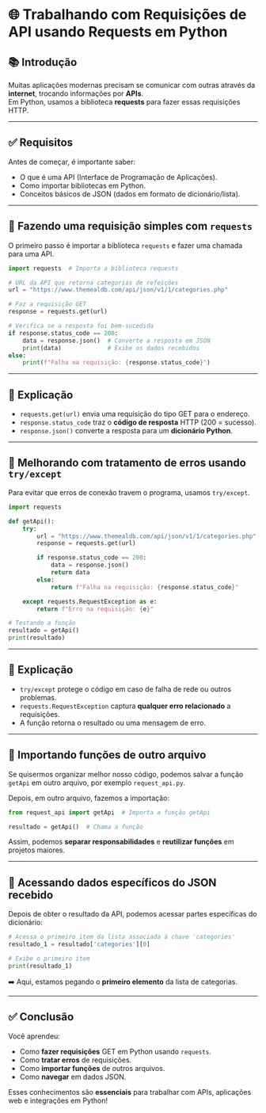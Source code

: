 
# 🌐 Trabalhando com Requisições de API usando Requests em Python

## 📚 Introdução

Muitas aplicações modernas precisam se comunicar com outras através da **internet**, trocando informações por **APIs**.  
Em Python, usamos a biblioteca **requests** para fazer essas requisições HTTP.

---

## ✅ Requisitos

Antes de começar, é importante saber:

- O que é uma API (Interface de Programação de Aplicações).
- Como importar bibliotecas em Python.
- Conceitos básicos de JSON (dados em formato de dicionário/lista).

---

## 🔹 Fazendo uma requisição simples com `requests`

O primeiro passo é importar a biblioteca `requests` e fazer uma chamada para uma API.

```python
import requests  # Importa a biblioteca requests

# URL da API que retorna categorias de refeições
url = "https://www.themealdb.com/api/json/v1/1/categories.php"

# Faz a requisição GET
response = requests.get(url)

# Verifica se a resposta foi bem-sucedida
if response.status_code == 200:
    data = response.json()  # Converte a resposta em JSON
    print(data)             # Exibe os dados recebidos
else:
    print(f"Falha na requisição: {response.status_code}")
```

---

## 🧠 Explicação

- `requests.get(url)` envia uma requisição do tipo GET para o endereço.
- `response.status_code` traz o **código de resposta** HTTP (200 = sucesso).
- `response.json()` converte a resposta para um **dicionário Python**.

---

## 🔹 Melhorando com tratamento de erros usando `try/except`

Para evitar que erros de conexão travem o programa, usamos `try/except`.

```python
import requests

def getApi():
    try:
        url = "https://www.themealdb.com/api/json/v1/1/categories.php"
        response = requests.get(url)

        if response.status_code == 200:
            data = response.json()
            return data
        else:
            return f"Falha na requisição: {response.status_code}"

    except requests.RequestException as e:
        return f"Erro na requisição: {e}"

# Testando a função
resultado = getApi()
print(resultado)
```

---

## 🧠 Explicação

- `try/except` protege o código em caso de falha de rede ou outros problemas.
- `requests.RequestException` captura **qualquer erro relacionado** a requisições.
- A função retorna o resultado ou uma mensagem de erro.

---

## 🔹 Importando funções de outro arquivo

Se quisermos organizar melhor nosso código, podemos salvar a função `getApi` em outro arquivo, por exemplo `request_api.py`.

Depois, em outro arquivo, fazemos a importação:

```python
from request_api import getApi  # Importa a função getApi

resultado = getApi()  # Chama a função
```

Assim, podemos **separar responsabilidades** e **reutilizar funções** em projetos maiores.

---

## 🔹 Acessando dados específicos do JSON recebido

Depois de obter o resultado da API, podemos acessar partes específicas do dicionário:

```python
# Acessa o primeiro item da lista associada à chave 'categories'
resultado_1 = resultado['categories'][0]

# Exibe o primeiro item
print(resultado_1)
```

➡️ Aqui, estamos pegando o **primeiro elemento** da lista de categorias.

---

## ✅ Conclusão

Você aprendeu:

- Como **fazer requisições** GET em Python usando `requests`.
- Como **tratar erros** de requisições.
- Como **importar funções** de outros arquivos.
- Como **navegar** em dados JSON.

Esses conhecimentos são **essenciais** para trabalhar com APIs, aplicações web e integrações em Python!

